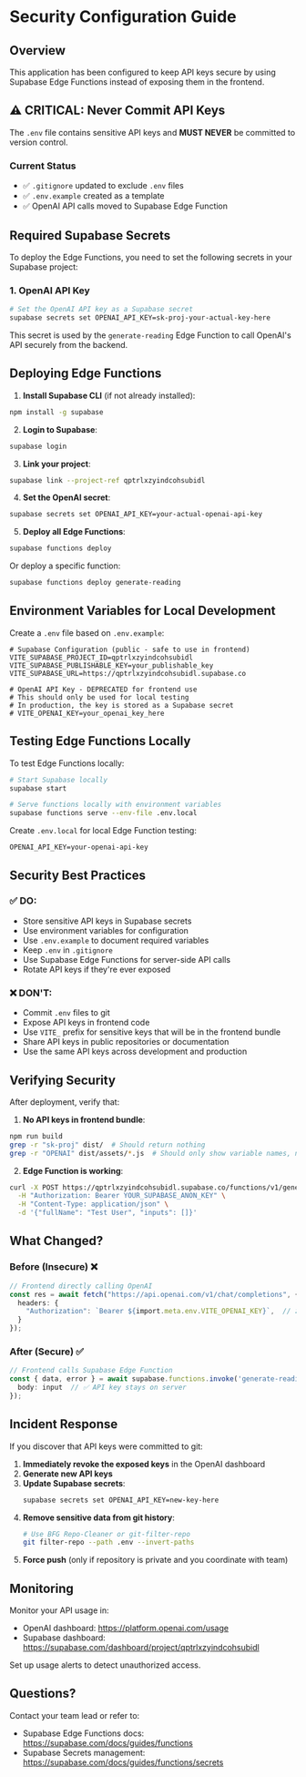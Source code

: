 # Security Configuration Guide

## Overview

This application has been configured to keep API keys secure by using Supabase Edge Functions instead of exposing them in the frontend.

## ⚠️ CRITICAL: Never Commit API Keys

The `.env` file contains sensitive API keys and **MUST NEVER** be committed to version control.

### Current Status
- ✅ `.gitignore` updated to exclude `.env` files
- ✅ `.env.example` created as a template
- ✅ OpenAI API calls moved to Supabase Edge Function

## Required Supabase Secrets

To deploy the Edge Functions, you need to set the following secrets in your Supabase project:

### 1. OpenAI API Key

```bash
# Set the OpenAI API key as a Supabase secret
supabase secrets set OPENAI_API_KEY=sk-proj-your-actual-key-here
```

This secret is used by the `generate-reading` Edge Function to call OpenAI's API securely from the backend.

## Deploying Edge Functions

1. **Install Supabase CLI** (if not already installed):
```bash
npm install -g supabase
```

2. **Login to Supabase**:
```bash
supabase login
```

3. **Link your project**:
```bash
supabase link --project-ref qptrlxzyindcohsubidl
```

4. **Set the OpenAI secret**:
```bash
supabase secrets set OPENAI_API_KEY=your-actual-openai-api-key
```

5. **Deploy all Edge Functions**:
```bash
supabase functions deploy
```

Or deploy a specific function:
```bash
supabase functions deploy generate-reading
```

## Environment Variables for Local Development

Create a `.env` file based on `.env.example`:

```env
# Supabase Configuration (public - safe to use in frontend)
VITE_SUPABASE_PROJECT_ID=qptrlxzyindcohsubidl
VITE_SUPABASE_PUBLISHABLE_KEY=your_publishable_key
VITE_SUPABASE_URL=https://qptrlxzyindcohsubidl.supabase.co

# OpenAI API Key - DEPRECATED for frontend use
# This should only be used for local testing
# In production, the key is stored as a Supabase secret
# VITE_OPENAI_KEY=your_openai_key_here
```

## Testing Edge Functions Locally

To test Edge Functions locally:

```bash
# Start Supabase locally
supabase start

# Serve functions locally with environment variables
supabase functions serve --env-file .env.local
```

Create `.env.local` for local Edge Function testing:
```env
OPENAI_API_KEY=your-openai-api-key
```

## Security Best Practices

### ✅ DO:
- Store sensitive API keys in Supabase secrets
- Use environment variables for configuration
- Use `.env.example` to document required variables
- Keep `.env` in `.gitignore`
- Use Supabase Edge Functions for server-side API calls
- Rotate API keys if they're ever exposed

### ❌ DON'T:
- Commit `.env` files to git
- Expose API keys in frontend code
- Use `VITE_` prefix for sensitive keys that will be in the frontend bundle
- Share API keys in public repositories or documentation
- Use the same API keys across development and production

## Verifying Security

After deployment, verify that:

1. **No API keys in frontend bundle**:
```bash
npm run build
grep -r "sk-proj" dist/  # Should return nothing
grep -r "OPENAI" dist/assets/*.js  # Should only show variable names, not actual keys
```

2. **Edge Function is working**:
```bash
curl -X POST https://qptrlxzyindcohsubidl.supabase.co/functions/v1/generate-reading \
  -H "Authorization: Bearer YOUR_SUPABASE_ANON_KEY" \
  -H "Content-Type: application/json" \
  -d '{"fullName": "Test User", "inputs": []}'
```

## What Changed?

### Before (Insecure) ❌
```typescript
// Frontend directly calling OpenAI
const res = await fetch("https://api.openai.com/v1/chat/completions", {
  headers: {
    "Authorization": `Bearer ${import.meta.env.VITE_OPENAI_KEY}`,  // ❌ Exposed in bundle!
  }
});
```

### After (Secure) ✅
```typescript
// Frontend calls Supabase Edge Function
const { data, error } = await supabase.functions.invoke('generate-reading', {
  body: input  // ✅ API key stays on server
});
```

## Incident Response

If you discover that API keys were committed to git:

1. **Immediately revoke the exposed keys** in the OpenAI dashboard
2. **Generate new API keys**
3. **Update Supabase secrets**:
   ```bash
   supabase secrets set OPENAI_API_KEY=new-key-here
   ```
4. **Remove sensitive data from git history**:
   ```bash
   # Use BFG Repo-Cleaner or git-filter-repo
   git filter-repo --path .env --invert-paths
   ```
5. **Force push** (only if repository is private and you coordinate with team)

## Monitoring

Monitor your API usage in:
- OpenAI dashboard: https://platform.openai.com/usage
- Supabase dashboard: https://supabase.com/dashboard/project/qptrlxzyindcohsubidl

Set up usage alerts to detect unauthorized access.

## Questions?

Contact your team lead or refer to:
- Supabase Edge Functions docs: https://supabase.com/docs/guides/functions
- Supabase Secrets management: https://supabase.com/docs/guides/functions/secrets
